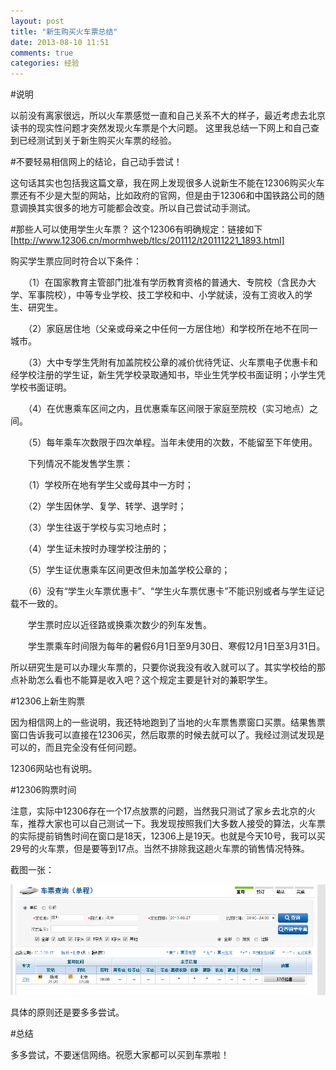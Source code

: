 ```yaml
---
layout: post
title: "新生购买火车票总结"
date: 2013-08-10 11:51
comments: true
categories: 经验
---
```


#说明

以前没有离家很远，所以火车票感觉一直和自己关系不大的样子，最近考虑去北京读书的现实性问题才突然发现火车票是个大问题。
这里我总结一下网上和自己查到已经测试到关于新生购买火车票的经验。


<!--more-->

#不要轻易相信网上的结论，自己动手尝试！

这句话其实也包括我这篇文章，我在网上发现很多人说新生不能在12306购买火车票还有不少是大型的网站，比如政府的官网，但是由于12306和中国铁路公司的随意调换其实很多的地方可能都会改变。所以自己尝试动手测试。

#那些人可以使用学生火车票？
这个12306有明确规定：链接如下[http://www.12306.cn/mormhweb/tlcs/201112/t20111221_1893.html]

购买学生票应同时符合以下条件：

　　（1）在国家教育主管部门批准有学历教育资格的普通大、专院校（含民办大学、军事院校），中等专业学校、技工学校和中、小学就读，没有工资收入的学生、研究生。

　　（2）家庭居住地（父亲或母亲之中任何一方居住地）和学校所在地不在同一城市。

　　（3）大中专学生凭附有加盖院校公章的减价优待凭证、火车票电子优惠卡和经学校注册的学生证，新生凭学校录取通知书，毕业生凭学校书面证明；小学生凭学校书面证明。

　　（4）在优惠乘车区间之内，且优惠乘车区间限于家庭至院校（实习地点）之间。

　　（5）每年乘车次数限于四次单程。当年未使用的次数，不能留至下年使用。

　　下列情况不能发售学生票：

　　（1）学校所在地有学生父或母其中一方时；

　　（2）学生因休学、复学、转学、退学时；

　　（3）学生往返于学校与实习地点时；

　　（4）学生证未按时办理学校注册的；

　　（5）学生证优惠乘车区间更改但未加盖学校公章的；

　　（6）没有“学生火车票优惠卡”、“学生火车票优惠卡”不能识别或者与学生证记载不一致的。

　　学生票时应以近径路或换乘次数少的列车发售。

　　学生票乘车时间限为每年的暑假6月1日至9月30日、寒假12月1日至3月31日。

所以研究生是可以办理火车票的，只要你说我没有收入就可以了。其实学校给的那点补助怎么看也不能算是收入吧？这个规定主要是针对的兼职学生。

#12306上新生购票

因为相信网上的一些说明，我还特地跑到了当地的火车票售票窗口买票。结果售票窗口告诉我可以直接在12306买，然后取票的时候去就可以了。我经过测试发现是可以的，而且完全没有任何问题。

12306网站也有说明。

#12306购票时间

注意，实际中12306存在一个17点放票的问题，当然我只测试了家乡去北京的火车，推荐大家也可以自己测试一下。我发现按照我们大多数人接受的算法，火车票的实际提前销售时间在窗口是18天，12306上是19天。也就是今天10号，我可以买29号的火车票，但是要等到17点。当然不排除我这趟火车票的销售情况特殊。

截图一张：

![tu1](/images/train/1.PNG)

具体的原则还是要多多尝试。

#总结

多多尝试，不要迷信网络。祝愿大家都可以买到车票啦！



